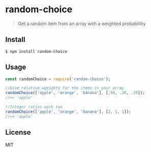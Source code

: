 # random-choice

>Get a random item from an array with a weighted probablility

## Install
```
$ npm install random-choice
```

## Usage
```js
const randomChoice = require('random-choice');

//Give relative wqeights for the items in your array
randomChoice(['apple', 'orange', 'banana'], [.50, .25, .25]);
//=> 'apple'

//Integer ratios work too
randomChoice(['apple', 'orange', 'banana'], [2, 1, 1]);
//=> 'apple'
```

## License
MIT
